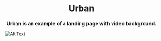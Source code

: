 <h1 align="center">Urban</h1>
<h3 align="center">Urban is an example of a landing page with video background.</h3>

![Alt Text]()
